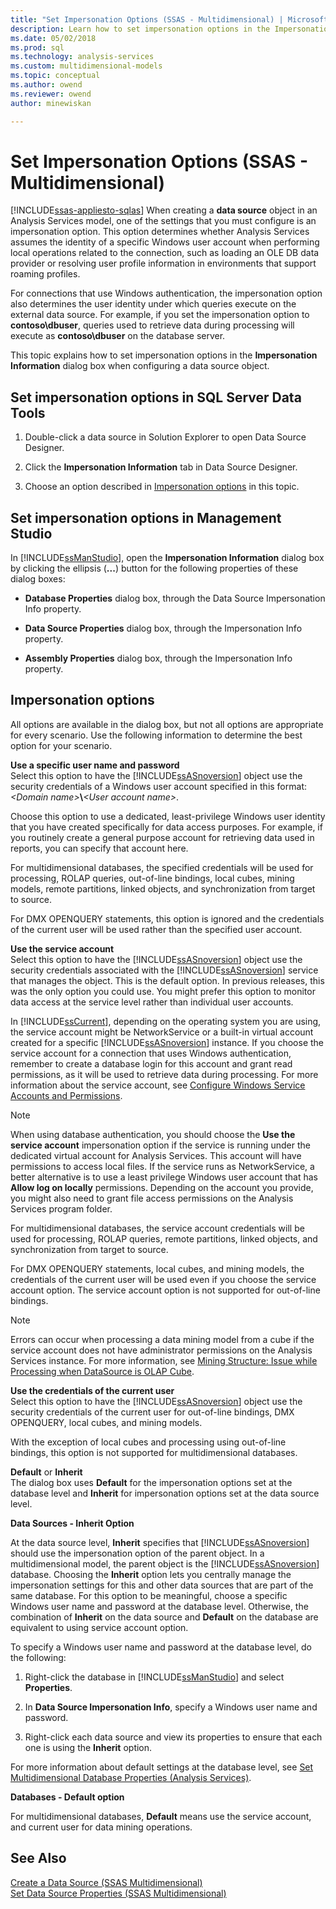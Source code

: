 ```yaml
---
title: "Set Impersonation Options (SSAS - Multidimensional) | Microsoft Docs"
description: Learn how to set impersonation options in the Impersonation Information dialog box when configuring a data source object.
ms.date: 05/02/2018
ms.prod: sql
ms.technology: analysis-services
ms.custom: multidimensional-models
ms.topic: conceptual
ms.author: owend
ms.reviewer: owend
author: minewiskan

---
```

# Set Impersonation Options (SSAS - Multidimensional)
[!INCLUDE[ssas-appliesto-sqlas](../includes/ssas-appliesto-sqlas.md)]
  When creating a **data source** object in an Analysis Services model, one of the settings that you must configure is an impersonation option. This option determines whether Analysis Services assumes the identity of a specific Windows user account when performing local operations related to the connection, such as loading an OLE DB data provider or resolving user profile information in environments that support roaming profiles.  
  
 For connections that use Windows authentication, the impersonation option also determines the user identity under which queries execute on the external data source. For example, if you set the impersonation option to **contoso\dbuser**, queries used to retrieve data during processing will execute as **contoso\dbuser** on the database server.  
  
 This topic explains how to set impersonation options in the **Impersonation Information** dialog box when configuring a data source object.  
  
## Set impersonation options in SQL Server Data Tools  
  
1.  Double-click a data source in Solution Explorer to open Data Source Designer.  
  
2.  Click the **Impersonation Information** tab in Data Source Designer.  
  
3.  Choose an option described in [Impersonation options](#bkmk_options) in this topic.  
  
## Set impersonation options in Management Studio  
 In [!INCLUDE[ssManStudio](../includes/ssmanstudio-md.md)], open the **Impersonation Information** dialog box by clicking the ellipsis (**...**) button for the following properties of these dialog boxes:  
  
-   **Database Properties** dialog box, through the Data Source Impersonation Info property.  
  
-   **Data Source Properties** dialog box, through the Impersonation Info property.  
  
-   **Assembly Properties** dialog box, through the Impersonation Info property.  
  
##  <a name="bkmk_options"></a> Impersonation options  
 All options are available in the dialog box, but not all options are appropriate for every scenario. Use the following information to determine the best option for your scenario.  
  
 **Use a specific user name and password**  
 Select this option to have the [!INCLUDE[ssASnoversion](../includes/ssasnoversion-md.md)] object use the security credentials of a Windows user account specified in this format: *\<Domain name>***\\***\<User account name>*.  
  
 Choose this option to use a dedicated, least-privilege Windows user identity that you have created specifically for data access purposes. For example, if you routinely create a general purpose account for retrieving data used in reports, you can specify that account here.  
  
 For multidimensional databases, the specified credentials will be used for processing, ROLAP queries, out-of-line bindings, local cubes, mining models, remote partitions, linked objects, and synchronization from target to source.  
  
 For DMX OPENQUERY statements, this option is ignored and the credentials of the current user will be used rather than the specified user account.  
  
 **Use the service account**  
 Select this option to have the [!INCLUDE[ssASnoversion](../includes/ssasnoversion-md.md)] object use the security credentials associated with the [!INCLUDE[ssASnoversion](../includes/ssasnoversion-md.md)] service that manages the object. This is the default option. In previous releases, this was the only option you could use. You might prefer this option to monitor data access at the service level rather than individual user accounts.  
  
 In [!INCLUDE[ssCurrent](../includes/sscurrent-md.md)], depending on the operating system you are using, the service account might be NetworkService or a built-in virtual account created for a specific [!INCLUDE[ssASnoversion](../includes/ssasnoversion-md.md)] instance. If you choose the service account for a connection that uses Windows authentication, remember to create a database login for this account and grant read permissions, as it will be used to retrieve data during processing. For more information about the service account, see [Configure Windows Service Accounts and Permissions](/sql/database-engine/configure-windows/configure-windows-service-accounts-and-permissions).  
  
> [!NOTE]  
>  When using database authentication, you should choose the **Use the service account** impersonation option if the service is running under the dedicated virtual account for Analysis Services. This account will have permissions to access local files. If the service runs as NetworkService, a better alternative is to use a least privilege Windows user account that has **Allow log on locally** permissions. Depending on the account you provide, you might also need to grant file access permissions on the Analysis Services program folder.  
  
 For multidimensional databases, the service account credentials will be used for processing, ROLAP queries, remote partitions, linked objects, and synchronization from target to source.  
  
 For DMX OPENQUERY statements, local cubes, and mining models, the credentials of the current user will be used even if you choose the service account option. The service account option is not supported for out-of-line bindings.  
  
> [!NOTE]  
>  Errors can occur when processing a data mining model from a cube if the service account does not have administrator permissions on the Analysis Services instance. For more information, see [Mining Structure: Issue while Processing when DataSource is OLAP Cube](https://go.microsoft.com/fwlink/?LinkId=251610).  
  
 **Use the credentials of the current user**  
 Select this option to have the [!INCLUDE[ssASnoversion](../includes/ssasnoversion-md.md)] object use the security credentials of the current user for out-of-line bindings, DMX OPENQUERY, local cubes, and mining models.  
  
 With the exception of local cubes and processing using out-of-line bindings, this option is not supported for multidimensional databases.  
  
 **Default** or **Inherit**  
 The dialog box uses **Default** for the impersonation options set at the database level and **Inherit** for impersonation options set at the data source level.  
  
 **Data Sources - Inherit Option**  
  
 At the data source level, **Inherit** specifies that [!INCLUDE[ssASnoversion](../includes/ssasnoversion-md.md)] should use the impersonation option of the parent object. In a multidimensional model, the parent object is the [!INCLUDE[ssASnoversion](../includes/ssasnoversion-md.md)] database. Choosing the **Inherit** option lets you centrally manage the impersonation settings for this and other data sources that are part of the same database. For this option to be meaningful, choose a specific Windows user name and password at the database level. Otherwise, the combination of **Inherit** on the data source and **Default** on the database are equivalent to using service account option.  
  
 To specify a Windows user name and password at the database level, do the following:  
  
1.  Right-click the database in [!INCLUDE[ssManStudio](../includes/ssmanstudio-md.md)] and select **Properties**.  
  
2.  In **Data Source Impersonation Info**, specify a Windows user name and password.  
  
3.  Right-click each data source and view its properties to ensure that each one is using the **Inherit** option.  
  
 For more information about default settings at the database level, see [Set Multidimensional Database Properties &#40;Analysis Services&#41;](../../analysis-services/multidimensional-models/set-multidimensional-database-properties-analysis-services.md).  
  
 **Databases - Default option**  

 For multidimensional databases, **Default** means use the service account, and current user for data mining operations.  
  
## See Also  
 [Create a Data Source &#40;SSAS Multidimensional&#41;](../../analysis-services/multidimensional-models/create-a-data-source-ssas-multidimensional.md)   
 [Set Data Source Properties &#40;SSAS Multidimensional&#41;](../../analysis-services/multidimensional-models/set-data-source-properties-ssas-multidimensional.md)   

  
  
